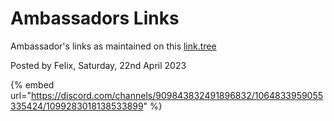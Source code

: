 # Ambassadors Links

Ambassador's links as maintained on this [link.tree](https://linktr.ee/snet\_ambassadors\_program)

Posted by Felix, Saturday, 22nd April 2023

{% embed url="https://discord.com/channels/909843832491896832/1064833959055335424/1099283018138533899" %}
